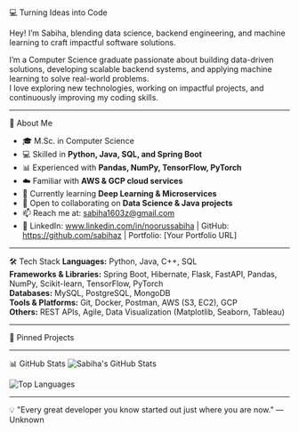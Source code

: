 💻 Turning Ideas into Code

Hey! I’m Sabiha, blending data science, backend engineering, and machine learning to craft impactful software solutions.

I’m a Computer Science graduate passionate about building data-driven solutions, developing scalable backend systems, and applying machine learning to solve real-world problems.  
I love exploring new technologies, working on impactful projects, and continuously improving my coding skills.

---

🚀 About Me
- 🎓 M.Sc. in Computer Science
- 💻 Skilled in **Python, Java, SQL, and Spring Boot**
- 📊 Experienced with **Pandas, NumPy, TensorFlow, PyTorch**
- ☁️ Familiar with **AWS & GCP cloud services**
- 🌱 Currently learning **Deep Learning & Microservices**
- 🤝 Open to collaborating on **Data Science & Java projects**
- 📫 Reach me at: sabiha1603z@gmail.com  
- 🔗 LinkedIn: www.linkedin.com/in/noorussabiha | GitHub: https://github.com/sabihaz | Portfolio: [Your Portfolio URL]

---

🛠️ Tech Stack
**Languages:** Python, Java, C++, SQL  
**Frameworks & Libraries:** Spring Boot, Hibernate, Flask, FastAPI, Pandas, NumPy, Scikit-learn, TensorFlow, PyTorch  
**Databases:** MySQL, PostgreSQL, MongoDB  
**Tools & Platforms:** Git, Docker, Postman, AWS (S3, EC2), GCP  
**Others:** REST APIs, Agile, Data Visualization (Matplotlib, Seaborn, Tableau)

---

📌 Pinned Projects


---

📊 GitHub Stats
![Sabiha's GitHub Stats](https://github-readme-stats.vercel.app/api?username=sabihaz&show_icons=true&theme=tokyonight)

![Top Languages](https://github-readme-stats.vercel.app/api/top-langs/?username=sabihaz&layout=compact&theme=tokyonight)

---

💡 "Every great developer you know started out just where you are now." — Unknown
